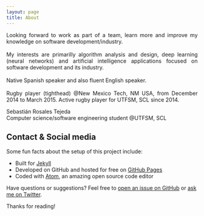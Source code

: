 ```yaml
---
layout: page
title: About
---
```


<p align=justify>
Looking forward to work as part of a team, learn more and improve my knowledge on software development/industry.<br/>

<br/>
My interests are primarilly algorithm analysis and design, deep learning (neural networks) and artificial intelligence applications focused on software development and its industry.<br/>

<br/>
Native Spanish speaker and also fluent English speaker.<br/>

<br/>
Rugby player (tighthead) @New Mexico Tech, NM USA, from December 2014 to March 2015. Active rugby player for UTFSM, SCL since 2014.<br/>
</p>

<p class="message" align=justify>
Sebastián Rosales Tejeda <br/>
Computer science/software engineering student @UTFSM, SCL
</p>

## Contact & Social media

Some fun facts about the setup of this project include:

- Built for [Jekyll](https://jekyllrb.com)
- Developed on GitHub and hosted for free on [GitHub Pages](https://pages.github.com)
- Coded with [Atom](https://atom.io), an amazing open source code editor

Have questions or suggestions? Feel free to [open an issue on GitHub](https://github.com/poole/poole/issues/new) or [ask me on Twitter](https://twitter.com/mdo).

Thanks for reading!
